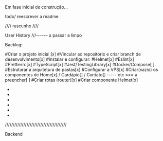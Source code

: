 Em fase inicial de construção...

todo/ reescrever a readme

//// rascunho ////

User History
///------ a passar a limpo

Backlog:

#Criar o projeto inicial [x]
#Vincular ao repositório e criar branch de desenvolvimento[x]
#Instalar e configurar:
#Helmet[x]
#Eslint[x]
#Prettierrc[x]
#TypeScript[x]
#Jest/TestingLibrary[x]
#Docker/Compose[ ]
#Estruturar a arquitetura de pastas[x]
#Configurar a VPS[x]
#Criar(vazio) os componentes de Home[x] / Cardápio[] / Contato[] ----- etc === a preencher[ ]
#Criar rotas (router)[x]
#Criar componente Helmet[x]

-
-
-
-
-
-

////////////////////////////////////////

Backend
